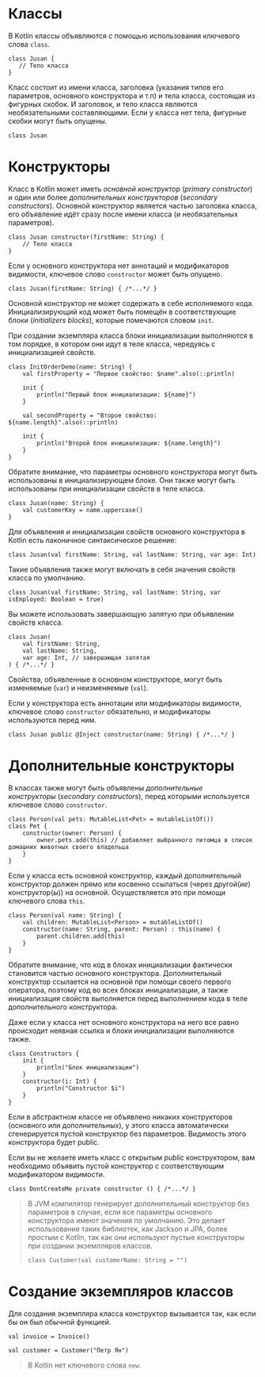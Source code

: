 <h1>Классы</h1>

<p>В Kotlin классы объявляются с помощью использования ключевого слова <code>class</code>.</p>

<pre><code>class Jusan { 
   // Тело класса
}
</code></pre>

<p>Класс состоит из имени класса, заголовка (указания типов его параметров, основного конструктора и т.п) и тела класса, состоящая из фигурных скобок. И заголовок, и тело класса являются необязательными составляющими. Если у класса нет тела, фигурные скобки могут быть опущены.</p>

<pre><code>class Jusan
</code></pre>





<h1>Конструкторы</h1>

<p>Класс в Kotlin может иметь <em>основной конструктор</em> (<em>primary constructor</em>) и один или более <em>дополнительных конструкторов</em> (<em>secondary constructors</em>). Основной конструктор является частью заголовка класса, его объявление идёт сразу после имени класса (и необязательных параметров).</p>

<pre><code>class Jusan constructor(firstName: String) {
    // Тело класса
}
</code></pre>

<p>Если у основного конструктора нет аннотаций и модификаторов видимости, ключевое слово <code>constructor</code> может быть опущено.</p>

<pre><code>class Jusan(firstName: String) { /*...*/ }
</code></pre>

<p>Основной конструктор не может содержать в себе исполняемого кода. Инициализирующий код может быть помещён в соответствующие блоки (<em>initializers blocks</em>), которые помечаются словом <code>init</code>.</p>

<p>При создании экземпляра класса блоки инициализации выполняются в том порядке, в котором они идут в теле класса, чередуясь с инициализацией свойств.</p>

<pre><code>class InitOrderDemo(name: String) {
    val firstProperty = "Первое свойство: $name".also(::println)
    
    init {
        println("Первый блок инициализации: ${name}")
    }
    
    val secondProperty = "Второе свойство: ${name.length}".also(::println)
    
    init {
        println("Второй блок инициализации: ${name.length}")
    }
}
</code></pre>

<p>Обратите внимание, что параметры основного конструктора могут быть использованы в инициализирующем блоке. Они также могут быть использованы при инициализации свойств в теле класса.</p>

<pre><code>class Jusan(name: String) {
    val customerKey = name.uppercase()
}
</code></pre>

<p>Для объявления и инициализации свойств основного конструктора в Kotlin есть лаконичное синтаксическое решение:</p>

<pre><code>class Jusan(val firstName: String, val lastName: String, var age: Int)
</code></pre>

<p>Такие объявления также могут включать в себя значения свойств класса по умолчанию.</p>

<pre><code>class Jusan(val firstName: String, val lastName: String, var isEmployed: Boolean = true)
</code></pre>

<p>Вы можете использовать завершающую запятую при объявлении свойств класса.</p>

<pre><code>class Jusan(
    val firstName: String,
    val lastName: String,
    var age: Int, // завершающая запятая
) { /*...*/ }
</code></pre>

<p>Свойства, объявленные в основном конструкторе, могут быть изменяемые (<code>var</code>) и неизменяемые (<code>val</code>).</p>

<p>Если у конструктора есть аннотации или модификаторы видимости, ключевое слово <code>constructor</code> обязательно, и модификаторы используются перед ним.</p>

<pre><code>class Jusan public @Inject constructor(name: String) { /*...*/ }
</code></pre>



<h1>Дополнительные конструкторы</h1>

<p>В классах также могут быть объявлены <em>дополнительные конструкторы</em> (<em>secondary constructors</em>), перед которыми используется ключевое слово <code>constructor</code>.</p>

<pre><code>class Person(val pets: MutableList&lt;Pet&gt; = mutableListOf())
class Pet {
    constructor(owner: Person) {
        owner.pets.add(this) // добавляет выбранного питомца в список домашних животных своего владельца
    }
}
</code></pre>

<p>Если у класса есть основной конструктор, каждый дополнительный конструктор должен прямо или косвенно ссылаться (через другой(<em>ие</em>) конструктор(<em>ы</em>)) на основной. Осуществляется это при помощи ключевого слова <code>this</code>.</p>

<pre><code>class Person(val name: String) {
    val children: MutableList&lt;Person&gt; = mutableListOf()
    constructor(name: String, parent: Person) : this(name) {
        parent.children.add(this)
    }
}
</code></pre>

<p>Обратите внимание, что код в блоках инициализации фактически становится частью основного конструктора. Дополнительный конструктор ссылается на основной при помощи своего первого оператора, поэтому код во всех блоках инициализации, а также инициализация свойств выполняется перед выполнением кода в теле дополнительного конструктора.</p>

<p>Даже если у класса нет основного конструктора на него все равно происходит неявная ссылка и блоки инициализации выполняются также.</p>

<pre><code>class Constructors {
    init {
        println("Блок инициализации")
    }
    constructor(i: Int) {
        println("Constructor $i")
    }
}
</code></pre>

<p>Если в абстрактном классе не объявлено никаких конструкторов (основного или дополнительных), у этого класса автоматически сгенерируется пустой конструктор без параметров. Видимость этого конструктора будет public.</p>

<p>Если вы не желаете иметь класс с открытым <em>public</em> конструктором, вам необходимо объявить пустой конструктор с соответствующим модификатором видимости.</p>

<pre><code>class DontCreateMe private constructor () { /*...*/ }
</code></pre>

<blockquote>
<p>В JVM компилятор генерирует дополнительный конструктор без параметров в случае, если все параметры основного конструктора имеют значения по умолчанию. Это делает использование таких библиотек, как Jackson и JPA, более простым с Kotlin, так как они используют пустые конструкторы при создании экземпляров классов.</p>

<pre><code>class Customer(val customerName: String = "")
</code></pre>
</blockquote>




<h1>Создание экземпляров классов</h1>

<p>Для создания экземпляра класса конструктор вызывается так, как если бы он был обычной функцией.</p>

<pre><code>val invoice = Invoice()

val customer = Customer("Петр Ян")
</code></pre>

<blockquote>
<p>В Kotlin нет ключевого слова <code>new</code>.</p>
</blockquote>




